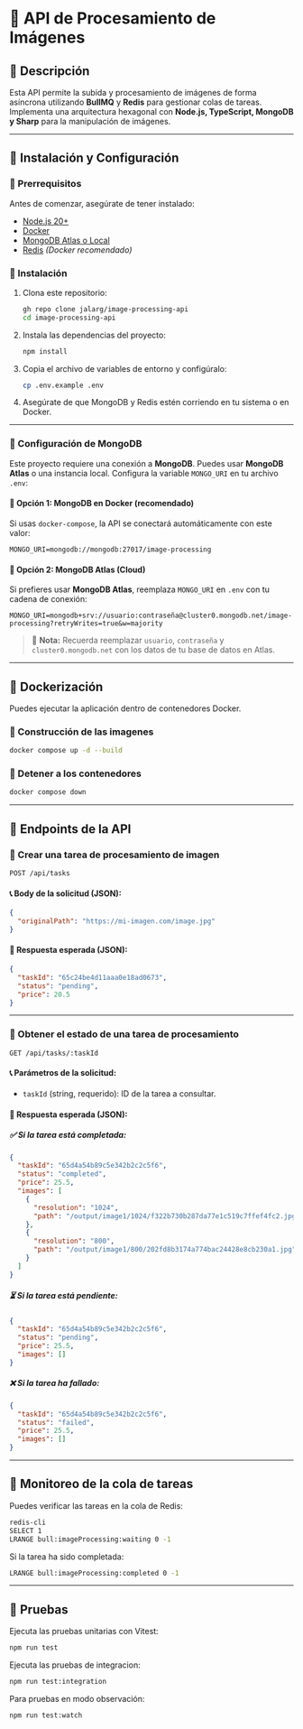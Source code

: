 # 📸 API de Procesamiento de Imágenes

## 📌 Descripción

Esta API permite la subida y procesamiento de imágenes de forma asíncrona utilizando **BullMQ** y **Redis** para gestionar colas de tareas. Implementa una arquitectura hexagonal con **Node.js, TypeScript, MongoDB y Sharp** para la manipulación de imágenes.

---

## 🚀 Instalación y Configuración

### 🔹 Prerrequisitos

Antes de comenzar, asegúrate de tener instalado:

- [Node.js 20+](https://nodejs.org/)
- [Docker](https://www.docker.com/)
- [MongoDB Atlas o Local](https://www.mongodb.com/atlas/database)
- [Redis](https://redis.io/) _(Docker recomendado)_

### 🔹 Instalación

1. Clona este repositorio:

   ```bash
   gh repo clone jalarg/image-processing-api
   cd image-processing-api
   ```

2. Instala las dependencias del proyecto:

   ```bash
   npm install
   ```

3. Copia el archivo de variables de entorno y configúralo:

   ```bash
   cp .env.example .env
   ```

4. Asegúrate de que MongoDB y Redis estén corriendo en tu sistema o en Docker.

---

### 🔹 Configuración de MongoDB

Este proyecto requiere una conexión a **MongoDB**. Puedes usar **MongoDB Atlas** o una instancia local. Configura la variable `MONGO_URI` en tu archivo `.env`:

#### **📌 Opción 1: MongoDB en Docker (recomendado)**

Si usas `docker-compose`, la API se conectará automáticamente con este valor:

```env
MONGO_URI=mongodb://mongodb:27017/image-processing
```

#### **📌 Opción 2: MongoDB Atlas (Cloud)**

Si prefieres usar **MongoDB Atlas**, reemplaza `MONGO_URI` en `.env` con tu cadena de conexión:

```env
MONGO_URI=mongodb+srv://usuario:contraseña@cluster0.mongodb.net/image-processing?retryWrites=true&w=majority
```

> 📌 **Nota:** Recuerda reemplazar `usuario`, `contraseña` y `cluster0.mongodb.net` con los datos de tu base de datos en Atlas.

---

## 🐳 Dockerización

Puedes ejecutar la aplicación dentro de contenedores Docker.

### 🔹 Construcción de las imagenes

```bash
docker compose up -d --build
```

### 🔹 Detener a los contenedores

```bash
docker compose down
```

---

## 📁 Endpoints de la API

### 🔹 Crear una tarea de procesamiento de imagen

```http
POST /api/tasks
```

#### 📞 Body de la solicitud (JSON):

```json
{
  "originalPath": "https://mi-imagen.com/image.jpg"
}
```

#### 💌 Respuesta esperada (JSON):

```json
{
  "taskId": "65c24be4d11aaa0e18ad0673",
  "status": "pending",
  "price": 20.5
}
```

---

### 🔹 Obtener el estado de una tarea de procesamiento

```http
GET /api/tasks/:taskId
```

#### 📞 Parámetros de la solicitud:

- `taskId` (string, requerido): ID de la tarea a consultar.

#### 💌 Respuesta esperada (JSON):

##### ✅ **Si la tarea está completada**:

```json
{
  "taskId": "65d4a54b89c5e342b2c2c5f6",
  "status": "completed",
  "price": 25.5,
  "images": [
    {
      "resolution": "1024",
      "path": "/output/image1/1024/f322b730b287da77e1c519c7ffef4fc2.jpg"
    },
    {
      "resolution": "800",
      "path": "/output/image1/800/202fd8b3174a774bac24428e8cb230a1.jpg"
    }
  ]
}
```

##### ⏳ **Si la tarea está pendiente**:

```json
{
  "taskId": "65d4a54b89c5e342b2c2c5f6",
  "status": "pending",
  "price": 25.5,
  "images": []
}
```

##### ❌ **Si la tarea ha fallado**:

```json
{
  "taskId": "65d4a54b89c5e342b2c2c5f6",
  "status": "failed",
  "price": 25.5,
  "images": []
}
```

---

## 🚦 Monitoreo de la cola de tareas

Puedes verificar las tareas en la cola de Redis:

```bash
redis-cli
SELECT 1
LRANGE bull:imageProcessing:waiting 0 -1
```

Si la tarea ha sido completada:

```bash
LRANGE bull:imageProcessing:completed 0 -1
```

---

## 🧪 Pruebas

Ejecuta las pruebas unitarias con Vitest:

```bash
npm run test
```

Ejecuta las pruebas de integracion:

```bash
npm run test:integration
```

Para pruebas en modo observación:

```bash
npm run test:watch
```

